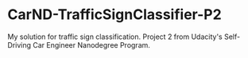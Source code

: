 # CarND-TrafficSignClassifier-P2
My solution for traffic sign classification. Project 2 from Udacity's Self-Driving Car Engineer Nanodegree Program.
